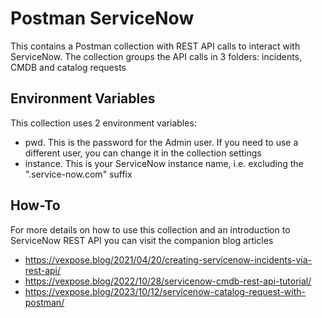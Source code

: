 # Postman ServiceNow 
This contains a Postman collection with REST API calls to interact with ServiceNow. The collection groups the API calls in 3 folders: incidents, CMDB and catalog requests
## Environment Variables
This collection uses 2 environment variables:
 - pwd. This is the password for the Admin user. If you need to use a different user, you can change it in the collection settings
 - instance. This is your ServiceNow instance name, i.e. excluding the ".service-now.com" suffix
## How-To
For more details on how to use this collection and an introduction to ServiceNow REST API you can visit the companion blog articles
 - https://vexpose.blog/2021/04/20/creating-servicenow-incidents-via-rest-api/
 - https://vexpose.blog/2022/10/28/servicenow-cmdb-rest-api-tutorial/
 - https://vexpose.blog/2023/10/12/servicenow-catalog-request-with-postman/
